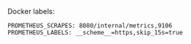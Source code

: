 Docker labels:
```
PROMETHEUS_SCRAPES: 8080/internal/metrics,9106
PROMETHEUS_LABELS: __scheme__=https,skip_15s=true
```

